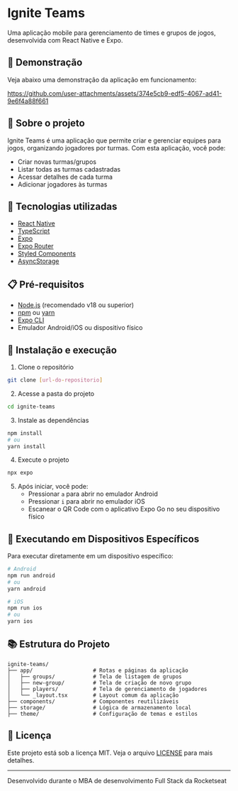 # Ignite Teams

Uma aplicação mobile para gerenciamento de times e grupos de jogos, desenvolvida com React Native e Expo.

## 📱 Demonstração

Veja abaixo uma demonstração da aplicação em funcionamento:

https://github.com/user-attachments/assets/374e5cb9-edf5-4067-ad41-9e6f4a88f661

## 📱 Sobre o projeto

Ignite Teams é uma aplicação que permite criar e gerenciar equipes para jogos, organizando jogadores por turmas. Com esta aplicação, você pode:

- Criar novas turmas/grupos
- Listar todas as turmas cadastradas
- Acessar detalhes de cada turma
- Adicionar jogadores às turmas

## 🚀 Tecnologias utilizadas

- [React Native](https://reactnative.dev/)
- [TypeScript](https://www.typescriptlang.org/)
- [Expo](https://expo.dev/)
- [Expo Router](https://docs.expo.dev/router/introduction/)
- [Styled Components](https://styled-components.com/)
- [AsyncStorage](https://react-native-async-storage.github.io/async-storage/)

## 📋 Pré-requisitos

- [Node.js](https://nodejs.org/en/) (recomendado v18 ou superior)
- [npm](https://www.npmjs.com/) ou [yarn](https://yarnpkg.com/)
- [Expo CLI](https://docs.expo.dev/workflow/expo-cli/)
- Emulador Android/iOS ou dispositivo físico

## 🔧 Instalação e execução

1. Clone o repositório

```bash
git clone [url-do-repositorio]
```

2. Acesse a pasta do projeto

```bash
cd ignite-teams
```

3. Instale as dependências

```bash
npm install
# ou
yarn install
```

4. Execute o projeto

```bash
npx expo
```

5. Após iniciar, você pode:
   - Pressionar `a` para abrir no emulador Android
   - Pressionar `i` para abrir no emulador iOS
   - Escanear o QR Code com o aplicativo Expo Go no seu dispositivo físico

## 📱 Executando em Dispositivos Específicos

Para executar diretamente em um dispositivo específico:

```bash
# Android
npm run android
# ou
yarn android

# iOS
npm run ios
# ou
yarn ios
```

## 📚 Estrutura do Projeto

```
ignite-teams/
├── app/                   # Rotas e páginas da aplicação
│   ├── groups/            # Tela de listagem de grupos
│   ├── new-group/         # Tela de criação de novo grupo
│   ├── players/           # Tela de gerenciamento de jogadores
│   └── _layout.tsx        # Layout comum da aplicação
├── components/            # Componentes reutilizáveis
├── storage/               # Lógica de armazenamento local
├── theme/                 # Configuração de temas e estilos
```

## 📝 Licença

Este projeto está sob a licença MIT. Veja o arquivo [LICENSE](LICENSE) para mais detalhes.

---

Desenvolvido durante o MBA de desenvolvimento Full Stack da Rocketseat
